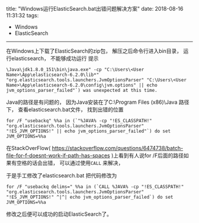 title: "Windows运行ElasticSearch.bat出错问题解决方案"
date: 2018-08-16 11:31:32
tags:
- Windows
- ElasticSearch
---

在Windows上下载了ElasticSearch的zip包， 解压之后命令行进入bin目录， 运行elasticsearch， 不能够成功运行
提示

```
\Java\jdk1.8.0_151\bin\java.exe" -cp "C:\Users\<User Name>\App\elasticsearch-6.2.0\lib*" "org.elasticsearch.tools.launchers.JvmOptionsParser" "C:\Users\<User Name>\App\elasticsearch-6.2.0\config\jvm.options" || echo jvm_options_parser_failed"`) was unexpected at this time.

```
<!-- more -->
Java的路径是有问题的， 因为Java安装在了C:\Program Files (x86)\Java 路径下， 查看elasticsearch.bat文件， 找到出错的位置

```
for /F "usebackq" %%a in (`"%JAVA% -cp "!ES_CLASSPATH!" "org.elasticsearch.tools.launchers.JvmOptionsParser" "!ES_JVM_OPTIONS!" || echo jvm_options_parser_failed"`) do set JVM_OPTIONS=%%a
```
在StackOverFlow( https://stackoverflow.com/questions/6474738/batch-file-for-f-doesnt-work-if-path-has-spaces )上看到有人说for /F后面的路径如果有空格的话会出错，  可以通过使用`CALL` 来解决，

于是手工修改了elasticsearch.bat 把代码修改为

 ```
for /F "usebackq delims=" %%a in (`CALL %JAVA% -cp "!ES_CLASSPATH!" "org.elasticsearch.tools.launchers.JvmOptionsParser" "!ES_JVM_OPTIONS!" ^|^| echo jvm_options_parser_failed`) do set JVM_OPTIONS=%%a
 ```

 修改之后便可以成功的启动ElasticSearch了。


